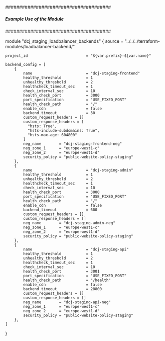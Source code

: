 
######################################
##### Example Use of the Module ######
######################################


module "dcj_staging_loadbalancer_backends" {
    source          = "../../../terraform-modules/loadbalancer-backend/"

    project_id                          = "${var.prefix}-${var.name}"

    backend_config = [
        {
            name                        = "dcj-staging-frontend"
            healthy_threshold           = 1
            unhealthy_threshold         = 2 
            healthcheck_timeout_sec     = 1
            check_interval_sec          = 10
            health_check_port           = 3000
            port_specification          = "USE_FIXED_PORT"
            health_check_path           = "/"
            enable_cdn                  = false
            backend_timeout             = 30
            custom_request_headers = []
            custom_response_headers = [
              "hsts: True",
              "hsts-include-subdomains: True",
              "hsts-max-age: 604800"
            ]
            neg_name        = "dcj-staging-frontend-neg"
            neg_zone_1      = "europe-west1-c"
            neg_zone_2      = "europe-west1-d"
            security_policy = "public-website-policy-staging"
        },
        {
            name                        = "dcj-staging-admin"
            healthy_threshold           = 1
            unhealthy_threshold         = 2 
            healthcheck_timeout_sec     = 1
            check_interval_sec          = 10
            health_check_port           = 3000
            port_specification          = "USE_FIXED_PORT"
            health_check_path           = "/"
            enable_cdn                  = false
            backend_timeout             = 600
            custom_request_headers = []
            custom_response_headers = []
            neg_name        = "dcj-staging-admin-neg"
            neg_zone_1      = "europe-west1-c"
            neg_zone_2      = "europe-west1-d"
            security_policy = "public-website-policy-staging"
        },
        {
            name                        = "dcj-staging-api"
            healthy_threshold           = 1
            unhealthy_threshold         = 2 
            healthcheck_timeout_sec     = 1
            check_interval_sec          = 10
            health_check_port           = 3001
            port_specification          = "USE_FIXED_PORT"
            health_check_path           = "/health"
            enable_cdn                  = false
            backend_timeout             = 28800
            custom_request_headers = []
            custom_response_headers = []
            neg_name        = "dcj-staging-api-neg"
            neg_zone_1      = "europe-west1-c"
            neg_zone_2      = "europe-west1-d"
            security_policy = "public-website-policy-staging"
        },
    ]


}
